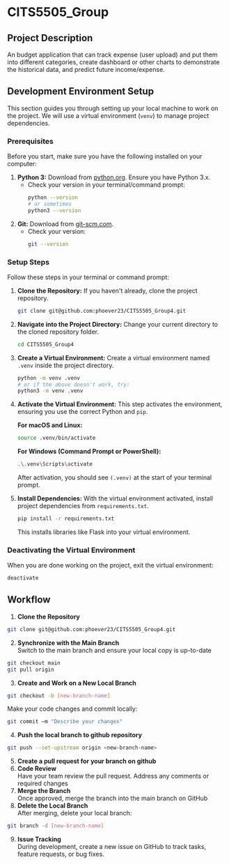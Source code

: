# CITS5505_Group
## Project Description
An budget application that can track expense (user upload) and put them into different categories, create dashboard or other charts to demonstrate the historical data, and predict future income/expense.

## Development Environment Setup

This section guides you through setting up your local machine to work on the project. We will use a virtual environment (`venv`) to manage project dependencies.

### Prerequisites

Before you start, make sure you have the following installed on your computer:

1.  **Python 3:** Download from [python.org](https://www.python.org/downloads/). Ensure you have Python 3.x.
    * Check your version in your terminal/command prompt:
        ```bash
        python --version
        # or sometimes
        python3 --version
        ```
2.  **Git:** Download from [git-scm.com](https://git-scm.com/downloads).
    * Check your version:
        ```bash
        git --version
        ```

### Setup Steps

Follow these steps in your terminal or command prompt:

1.  **Clone the Repository:**
    If you haven't already, clone the project repository.
    ```bash
    git clone git@github.com:phoever23/CITS5505_Group4.git
    ```

2.  **Navigate into the Project Directory:**
    Change your current directory to the cloned repository folder.
    ```bash
    cd CITS5505_Group4
    ```

3.  **Create a Virtual Environment:**
    Create a virtual environment named `.venv` inside the project directory.
    ```bash
    python -m venv .venv
    # or if the above doesn't work, try:
    python3 -m venv .venv
    ```

4.  **Activate the Virtual Environment:**
    This step activates the environment, ensuring you use the correct Python and `pip`.

    **For macOS and Linux:**
    ```bash
    source .venv/bin/activate
    ```

    **For Windows (Command Prompt or PowerShell):**
    ```bash
    .\.venv\Scripts\activate
    ```
    After activation, you should see `(.venv)` at the start of your terminal prompt.

5.  **Install Dependencies:**
    With the virtual environment activated, install project dependencies from `requirements.txt`.
    ```bash
    pip install -r requirements.txt
    ```
    This installs libraries like Flask into your virtual environment.

### Deactivating the Virtual Environment

When you are done working on the project, exit the virtual environment:
```bash
deactivate
```

## Workflow
 1. **Clone the Repository**
```bash
git clone git@github.com:phoever23/CITS5505_Group4.git
```
 2. **Synchronize with the Main Branch**  
Switch to the main branch and ensure your local copy is up-to-date
```bash
git checkout main
git pull origin
```
 3. **Create and Work on a New Local Branch**
```bash
git checkout -b [new-branch-name]
```
Make your code changes and commit locally:
```bash
git commit –m "Describe your changes"
```
 4.  **Push the local branch to github repository**
```bash
git push --set-upstream origin <new-branch-name>
```
 5. **Create a pull request for your branch on github** 
 6. **Code Review**  
Have your team review the pull request. Address any comments or required changes
 7. **Merge the Branch**  
Once approved, merge the branch into the main branch on GitHub
 8. **Delete the Local Branch**  
After merging, delete your local branch:
```bash
git branch -d [new-branch-name]
```
 9. **Issue Tracking**  
    During development, create a new issue on GitHub to track tasks, feature requests, or bug fixes.
